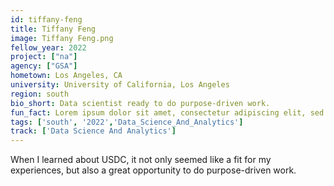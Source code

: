 ```yaml
---
id: tiffany-feng
title: Tiffany Feng
image: Tiffany Feng.png
fellow_year: 2022
project: ["na"]
agency: ["GSA"]
hometown: Los Angeles, CA
university: University of California, Los Angeles
region: south
bio_short: Data scientist ready to do purpose-driven work. 
fun_fact: Lorem ipsum dolor sit amet, consectetur adipiscing elit, sed do eiusmod tempor incididunt ut labore et dolore magna aliqua. Ut quis nostrud laboris. nisi ut aliquip ex ea commodo consequat.
tags: ['south', '2022','Data_Science_And_Analytics']
track: ['Data Science And Analytics']
---
```


When I learned about USDC, it not only seemed like a fit for my experiences, but also a great opportunity to do purpose-driven work.